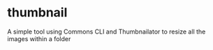 thumbnail
=========

A simple tool using Commons CLI and Thumbnailator to resize all the images within a folder 
